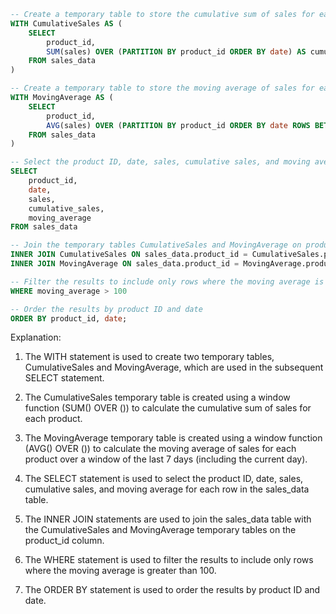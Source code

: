 ```sql
-- Create a temporary table to store the cumulative sum of sales for each product
WITH CumulativeSales AS (
    SELECT
        product_id,
        SUM(sales) OVER (PARTITION BY product_id ORDER BY date) AS cumulative_sales
    FROM sales_data
)

-- Create a temporary table to store the moving average of sales for each product
WITH MovingAverage AS (
    SELECT
        product_id,
        AVG(sales) OVER (PARTITION BY product_id ORDER BY date ROWS BETWEEN 6 PRECEDING AND CURRENT ROW) AS moving_average
    FROM sales_data
)

-- Select the product ID, date, sales, cumulative sales, and moving average for each row
SELECT
    product_id,
    date,
    sales,
    cumulative_sales,
    moving_average
FROM sales_data

-- Join the temporary tables CumulativeSales and MovingAverage on product_id
INNER JOIN CumulativeSales ON sales_data.product_id = CumulativeSales.product_id
INNER JOIN MovingAverage ON sales_data.product_id = MovingAverage.product_id

-- Filter the results to include only rows where the moving average is greater than 100
WHERE moving_average > 100

-- Order the results by product ID and date
ORDER BY product_id, date;
```

Explanation:

1. The WITH statement is used to create two temporary tables, CumulativeSales and MovingAverage, which are used in the subsequent SELECT statement.

2. The CumulativeSales temporary table is created using a window function (SUM() OVER ()) to calculate the cumulative sum of sales for each product.

3. The MovingAverage temporary table is created using a window function (AVG() OVER ()) to calculate the moving average of sales for each product over a window of the last 7 days (including the current day).

4. The SELECT statement is used to select the product ID, date, sales, cumulative sales, and moving average for each row in the sales_data table.

5. The INNER JOIN statements are used to join the sales_data table with the CumulativeSales and MovingAverage temporary tables on the product_id column.

6. The WHERE statement is used to filter the results to include only rows where the moving average is greater than 100.

7. The ORDER BY statement is used to order the results by product ID and date.